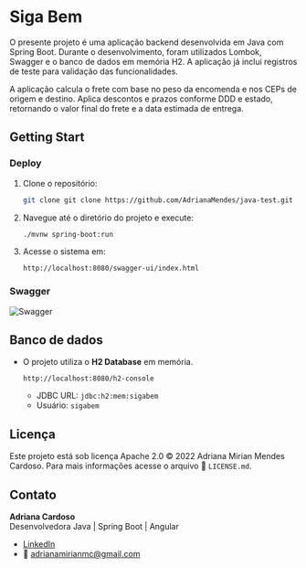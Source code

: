 # Siga Bem

O presente projeto é uma aplicação backend desenvolvida em Java com Spring Boot. Durante o desenvolvimento, foram utilizados Lombok, Swagger e o banco de dados em memória H2. A aplicação já inclui registros de teste para validação das funcionalidades.

A aplicação calcula o frete com base no peso da encomenda e nos CEPs de origem e destino. Aplica descontos e prazos conforme DDD e estado, retornando o valor final do frete e a data estimada de entrega.

## Getting Start

### Deploy

1. Clone o repositório:
   ```bash
   git clone git clone https://github.com/AdrianaMendes/java-test.git
   ```

2. Navegue até o diretório do projeto e execute:
   ```bash
   ./mvnw spring-boot:run
   ```

3. Acesse o sistema em:
   ```
   http://localhost:8080/swagger-ui/index.html

### Swagger

![Swagger](print/swagger.png)

## Banco de dados

- O projeto utiliza o **H2 Database** em memória.
  ```
  http://localhost:8080/h2-console
  ```
  - JDBC URL: `jdbc:h2:mem:sigabem`
  - Usuário: `sigabem`

## Licença

Este projeto está sob licença Apache 2.0 © 2022 Adriana Mirian Mendes Cardoso.
Para mais informações acesse o arquivo :scroll: `LICENSE.md`.

## Contato

**Adriana Cardoso**  
Desenvolvedora Java | Spring Boot | Angular  

- [LinkedIn](https://www.linkedin.com/in/amendescardoso/)  
- 📧 adrianamirianmc@gmail.com
